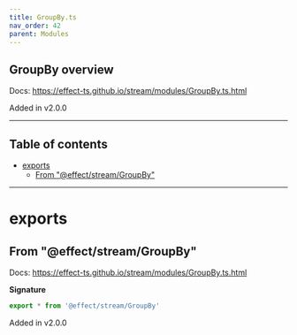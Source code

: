 ```yaml
---
title: GroupBy.ts
nav_order: 42
parent: Modules
---
```


## GroupBy overview

Docs: https://effect-ts.github.io/stream/modules/GroupBy.ts.html

Added in v2.0.0

---

<h2 class="text-delta">Table of contents</h2>

- [exports](#exports)
  - [From "@effect/stream/GroupBy"](#from-effectstreamgroupby)

---

# exports

## From "@effect/stream/GroupBy"

Docs: https://effect-ts.github.io/stream/modules/GroupBy.ts.html

**Signature**

```ts
export * from '@effect/stream/GroupBy'
```

Added in v2.0.0
